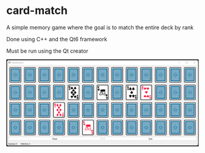 # card-match
A simple memory game where the goal is to match the entire deck by rank

Done using C++ and the Qt6 framework

Must be run using the Qt creator

![card-match image](card-match.png)
